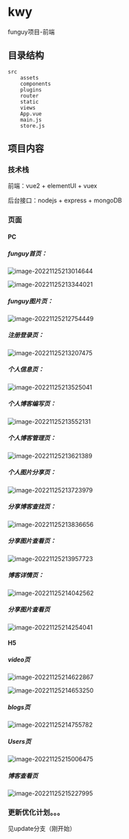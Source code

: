 # kwy

funguy项目-前端

## 目录结构

```
src
	assets
	components
	plugins
	router
	static
	views
	App.vue
	main.js
	store.js
```

## 项目内容

### 技术栈

前端：vue2 + elementUI + vuex

后台接口：nodejs + express + mongoDB

### 页面

#### PC

##### funguy首页：

![image-20221125213014644](README.assets/image-20221125213014644.png)

![image-20221125213344021](README.assets/image-20221125213344021.png)

##### funguy图片页：

![image-20221125212754449](README.assets/image-20221125212754449.png)

##### 注册登录页：

![image-20221125213207475](README.assets/image-20221125213207475.png)

##### 个人信息页：

![image-20221125213525041](README.assets/image-20221125213525041.png)

##### 个人博客编写页：

![image-20221125213552131](README.assets/image-20221125213552131.png)

##### 个人博客管理页：

![image-20221125213621389](README.assets/image-20221125213621389.png)

##### 个人图片分享页：

![image-20221125213723979](README.assets/image-20221125213723979.png)

##### 分享博客查找页：

![image-20221125213836656](README.assets/image-20221125213836656.png)

##### 分享图片查看页：

![image-20221125213957723](README.assets/image-20221125213957723.png)

##### 博客详情页：

![image-20221125214042562](README.assets/image-20221125214042562.png)

##### 分享图片查看页

![image-20221125214254041](README.assets/image-20221125214254041.png)

#### H5

##### video页

![image-20221125214622867](README.assets/image-20221125214622867.png)

![image-20221125214653250](README.assets/image-20221125214653250.png)

##### blogs页

![image-20221125214755782](README.assets/image-20221125214755782.png)

##### Users页

![image-20221125215006475](README.assets/image-20221125215006475.png)

##### 博客查看页

![image-20221125215227995](README.assets/image-20221125215227995.png)

### 更新优化计划。。。
见update分支（刚开始）